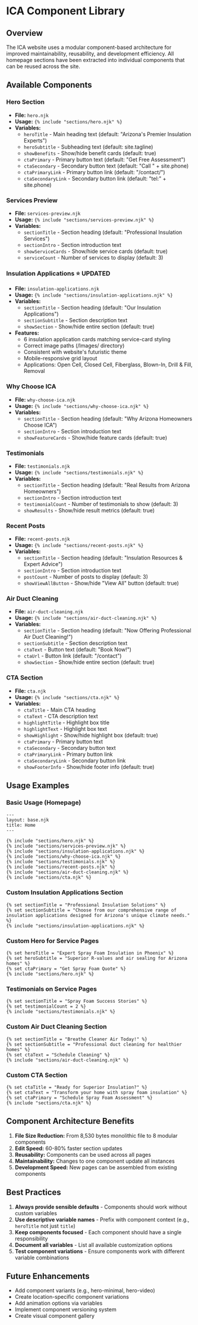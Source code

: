 # ICA Component Library

## Overview

The ICA website uses a modular component-based architecture for improved maintainability, reusability, and development efficiency. All homepage sections have been extracted into individual components that can be reused across the site.

## Available Components

### Hero Section
- **File:** `hero.njk`
- **Usage:** `{% include "sections/hero.njk" %}`
- **Variables:**
  - `heroTitle` - Main heading text (default: "Arizona's Premier Insulation Experts")
  - `heroSubtitle` - Subheading text (default: site.tagline)
  - `showBenefits` - Show/hide benefit cards (default: true)
  - `ctaPrimary` - Primary button text (default: "Get Free Assessment")
  - `ctaSecondary` - Secondary button text (default: "Call " + site.phone)
  - `ctaPrimaryLink` - Primary button link (default: "/contact/")
  - `ctaSecondaryLink` - Secondary button link (default: "tel:" + site.phone)

### Services Preview
- **File:** `services-preview.njk`
- **Usage:** `{% include "sections/services-preview.njk" %}`
- **Variables:**
  - `sectionTitle` - Section heading (default: "Professional Insulation Services")
  - `sectionIntro` - Section introduction text
  - `showServiceCards` - Show/hide service cards (default: true)
  - `serviceCount` - Number of services to display (default: 3)

### Insulation Applications ⭐ UPDATED
- **File:** `insulation-applications.njk`
- **Usage:** `{% include "sections/insulation-applications.njk" %}`
- **Variables:**
  - `sectionTitle` - Section heading (default: "Our Insulation Applications")
  - `sectionSubtitle` - Section description text
  - `showSection` - Show/hide entire section (default: true)
- **Features:**
  - 6 insulation application cards matching service-card styling
  - Correct image paths (/Images/ directory)
  - Consistent with website's futuristic theme
  - Mobile-responsive grid layout
  - Applications: Open Cell, Closed Cell, Fiberglass, Blown-In, Drill & Fill, Removal

### Why Choose ICA
- **File:** `why-choose-ica.njk`
- **Usage:** `{% include "sections/why-choose-ica.njk" %}`
- **Variables:**
  - `sectionTitle` - Section heading (default: "Why Arizona Homeowners Choose ICA")
  - `sectionIntro` - Section introduction text
  - `showFeatureCards` - Show/hide feature cards (default: true)

### Testimonials
- **File:** `testimonials.njk`
- **Usage:** `{% include "sections/testimonials.njk" %}`
- **Variables:**
  - `sectionTitle` - Section heading (default: "Real Results from Arizona Homeowners")
  - `sectionIntro` - Section introduction text
  - `testimonialCount` - Number of testimonials to show (default: 3)
  - `showResults` - Show/hide result metrics (default: true)

### Recent Posts
- **File:** `recent-posts.njk`
- **Usage:** `{% include "sections/recent-posts.njk" %}`
- **Variables:**
  - `sectionTitle` - Section heading (default: "Insulation Resources & Expert Advice")
  - `sectionIntro` - Section introduction text
  - `postCount` - Number of posts to display (default: 3)
  - `showViewAllButton` - Show/hide "View All" button (default: true)

### Air Duct Cleaning
- **File:** `air-duct-cleaning.njk`
- **Usage:** `{% include "sections/air-duct-cleaning.njk" %}`
- **Variables:**
  - `sectionTitle` - Section heading (default: "Now Offering Professional Air Duct Cleaning!")
  - `sectionSubtitle` - Section description text
  - `ctaText` - Button text (default: "Book Now!")
  - `ctaUrl` - Button link (default: "/contact")
  - `showSection` - Show/hide entire section (default: true)

### CTA Section
- **File:** `cta.njk`
- **Usage:** `{% include "sections/cta.njk" %}`
- **Variables:**
  - `ctaTitle` - Main CTA heading
  - `ctaText` - CTA description text
  - `highlightTitle` - Highlight box title
  - `highlightText` - Highlight box text
  - `showHighlight` - Show/hide highlight box (default: true)
  - `ctaPrimary` - Primary button text
  - `ctaSecondary` - Secondary button text
  - `ctaPrimaryLink` - Primary button link
  - `ctaSecondaryLink` - Secondary button link
  - `showFooterInfo` - Show/hide footer info (default: true)

## Usage Examples

### Basic Usage (Homepage)
```njk
---
layout: base.njk
title: Home
---

{% include "sections/hero.njk" %}
{% include "sections/services-preview.njk" %}
{% include "sections/insulation-applications.njk" %}
{% include "sections/why-choose-ica.njk" %}
{% include "sections/testimonials.njk" %}
{% include "sections/recent-posts.njk" %}
{% include "sections/air-duct-cleaning.njk" %}
{% include "sections/cta.njk" %}
```

### Custom Insulation Applications Section
```njk
{% set sectionTitle = "Professional Insulation Solutions" %}
{% set sectionSubtitle = "Choose from our comprehensive range of insulation applications designed for Arizona's unique climate needs." %}
{% include "sections/insulation-applications.njk" %}
```

### Custom Hero for Service Pages
```njk
{% set heroTitle = "Expert Spray Foam Insulation in Phoenix" %}
{% set heroSubtitle = "Superior R-values and air sealing for Arizona homes" %}
{% set ctaPrimary = "Get Spray Foam Quote" %}
{% include "sections/hero.njk" %}
```

### Testimonials on Service Pages
```njk
{% set sectionTitle = "Spray Foam Success Stories" %}
{% set testimonialCount = 2 %}
{% include "sections/testimonials.njk" %}
```

### Custom Air Duct Cleaning Section
```njk
{% set sectionTitle = "Breathe Cleaner Air Today!" %}
{% set sectionSubtitle = "Professional duct cleaning for healthier homes" %}
{% set ctaText = "Schedule Cleaning" %}
{% include "sections/air-duct-cleaning.njk" %}
```

### Custom CTA Section
```njk
{% set ctaTitle = "Ready for Superior Insulation?" %}
{% set ctaText = "Transform your home with spray foam insulation" %}
{% set ctaPrimary = "Schedule Spray Foam Assessment" %}
{% include "sections/cta.njk" %}
```

## Component Architecture Benefits

1. **File Size Reduction:** From 8,530 bytes monolithic file to 8 modular components
2. **Edit Speed:** 60-80% faster section updates
3. **Reusability:** Components can be used across all pages
4. **Maintainability:** Changes to one component update all instances
5. **Development Speed:** New pages can be assembled from existing components

## Best Practices

1. **Always provide sensible defaults** - Components should work without custom variables
2. **Use descriptive variable names** - Prefix with component context (e.g., `heroTitle` not just `title`)
3. **Keep components focused** - Each component should have a single responsibility
4. **Document all variables** - List all available customization options
5. **Test component variations** - Ensure components work with different variable combinations

## Future Enhancements

- Add component variants (e.g., hero-minimal, hero-video)
- Create location-specific component variations
- Add animation options via variables
- Implement component versioning system
- Create visual component gallery
